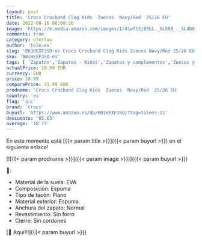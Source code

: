 ```yaml
---
layout: post
title: 'Crocs Crocband Clog Kids  Zuecos  Navy/Red  25/26 EU'
date: 2022-08-16 08:00:26
image: 'https://m.media-amazon.com/images/I/41wft2jB3LL._SL500_._SL400_.jpg'
comments: true
category: ofertas
author: 'tole.es'
slug: 'B01HEXF3SO-es Crocs Crocband Clog Kids Zuecos Navy/Red 25/26 EU'
sku: 'B01HEXF3SO-es'
tags: [ 'Zapatos','Zapatos - Niños','Zapatos y complementos','Zuecos y mules para niño','crocs','zuecos','🇪🇸', ]
actualPrice: 10.99 EUR
currency: EUR
price: 10.99
comparePrice: 31.99 EUR
prodname: 'Crocs Crocband Clog Kids  Zuecos  Navy/Red  25/26 EU'
country: 'es'
flag: '🇪🇸'
brand: 'Crocs'
buyurl: 'https://www.amazon.es/dp/B01HEXF3SO/?tag=tolees-21'
descuento: '65.65'
average: '18.77'
---
```


En este momento está [{{< param title >}}]({{< param buyurl >}}) en el siguiente enlace!

[![{{< param prodname >}}]({{< param image >}})]({{< param buyurl >}})

🔎:

- Material de la suela: EVA
- Composición: Espuma
- Tipo de tacón: Plano
- Material exterior: Espuma
- Anchura del zapato: Normal
- Revestimiento: Sin forro
- Cierre: Sin cordones

[🛒 Aquí!!!]({{< param buyurl >}})
